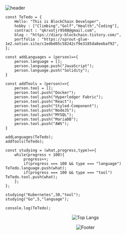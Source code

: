 ![header](https://capsule-render.vercel.app/api?type=Waving&color=auto&height=200&section=header&text=운동을%20좋아하는%20블록체인개발자&fontSize=50)

```JS
const TeTedo = {
    Hello: "This is BlockChain Developer",
    hobby : ["Climbing","Golf","Health","Coding"],
    contract : "qkrxotjr9508@gmail.com",
    blog : "https://diary-blockchain.tistory.com/",
    portfolio : "https://sprout-glue-1e2.notion.site/c1edbd05c58242cf9e3185da8eebaf92",
};

const addLanguages = (person)=>{
    person.language = [];
    person.language.push("JavaScript");
    person.language.push("Solidity");
}

const addTools = (person)=>{
    person.tool = [];
    person.tool.push("Docker");
    person.tool.push("Hyperledger Fabric");
    person.tool.push("React");
    person.tool.push("Styled-Component");
    person.tool.push("NodeJS");
    person.tool.push("MYSQL");
    person.tool.push("MariaDB");
    person.tool.push("AWS");
}

addLanguages(TeTedo);
addTools(TeTedo);

const studying = (what,progress,type)=>{
    while(progress < 100){
        progress++;
        if(progress === 100 && type === "language") TeTedo.language.push(what);
        if(progress === 100 && type === "tool") TeTedo.tool.push(what);
    };
};

studying("Kubernetes",30,"tool");
studying("Go",5,"language");

console.log(TeTedo);
```

<center>
    
![Top Langs](https://github-readme-stats.vercel.app/api/top-langs/?username=TeTedo&layout=compact&theme=github_dark)

![Footer](https://capsule-render.vercel.app/api?type=waving&color=auto&height=200&section=footer)
